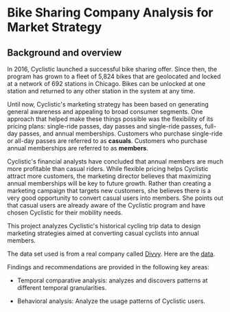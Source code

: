 # Bike Sharing Company Analysis for Market Strategy

## Background and overview

In 2016, Cyclistic launched a successful bike sharing offer. Since then, the program has grown to a fleet of 5,824 bikes that are geolocated and locked at a network of 692 stations in Chicago. 
Bikes can be unlocked at one station and returned to any other station in the system at any time.

Until now, Cyclistic's marketing strategy has been based on generating general awareness and appealing to broad consumer segments. One approach that helped make these things possible was the flexibility of its pricing plans: single-ride passes, day passes and single-ride passes, full-day passes, and annual memberships. Customers who purchase single-ride or all-day passes are referred to as **casuals**. Customers who purchase annual memberships are referred to as **members**.

Cyclistic's financial analysts have concluded that annual members are much more profitable than casual riders. While flexible pricing helps Cyclistic attract more customers, the marketing director believes that maximizing annual memberships will be key to future growth. Rather than creating a marketing campaign that targets new customers, she believes there is a very good opportunity to convert casual users into members. She points out that casual users are already aware of the Cyclistic program and have chosen Cyclistic for their mobility needs.

This project analyzes Cyclistic's historical cycling trip data to design marketing strategies aimed at converting casual cyclists into annual members.

The data set used is from a real company called [Divvy](https://divvybikes.com/). Here are the [data](https://divvybikes.com/system-data).

Findings and recommendations are provided in the following key areas:

- Temporal comparative analysis: analyzes and discovers patterns at different temporal granularities.

- Behavioral analysis: Analyze the usage patterns of Cyclistic users.